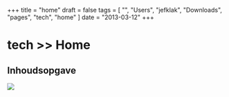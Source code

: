 +++
title = "home"
draft = false
tags = [
    "",
    "Users",
    "jefklak",
    "Downloads",
    "pages",
    "tech",
    "home"
]
date = "2013-03-12"
+++
# tech >> Home 

## Inhoudsopgave 

<img style='' src='/img/indexmenu>.|js navbar nocookie'>

